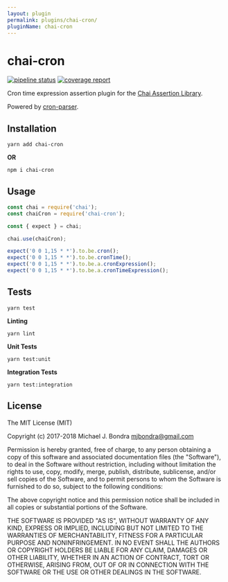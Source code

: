 ```yaml
---
layout: plugin
permalink: plugins/chai-cron/
pluginName: chai-cron
---
```


# chai-cron

[![pipeline status](https://gitlab.com/wondermonger/chai-cron/badges/v1.0.15/pipeline.svg)](https://gitlab.com/wondermonger/chai-cron/pipelines/15893056) [![coverage report](https://gitlab.com/wondermonger/chai-cron/badges/v1.0.16/coverage.svg)](https://wondermonger.gitlab.io/-/chai-cron/-/jobs/47040079/artifacts/coverage/index.html)

Cron time expression assertion plugin for the [Chai Assertion Library](http://chaijs.com/).

Powered by [cron-parser](https://github.com/harrisiirak/cron-parser).

## Installation

```shell
yarn add chai-cron
```

**OR**

```shell
npm i chai-cron
```

## Usage

```javascript
const chai = require('chai');
const chaiCron = require('chai-cron');

const { expect } = chai;

chai.use(chaiCron);

expect('0 0 1,15 * *').to.be.cron();
expect('0 0 1,15 * *').to.be.cronTime();
expect('0 0 1,15 * *').to.be.a.cronExpression();
expect('0 0 1,15 * *').to.be.a.cronTimeExpression();
```

## Tests

```shell
yarn test
```

**Linting**

```shell
yarn lint
```

**Unit Tests**

```shell
yarn test:unit
```

**Integration Tests**

```shell
yarn test:integration
```

## License

The MIT License (MIT)

Copyright (c) 2017-2018 Michael J. Bondra <mjbondra@gmail.com>

Permission is hereby granted, free of charge, to any person obtaining a copy
of this software and associated documentation files (the "Software"), to deal
in the Software without restriction, including without limitation the rights
to use, copy, modify, merge, publish, distribute, sublicense, and/or sell
copies of the Software, and to permit persons to whom the Software is
furnished to do so, subject to the following conditions:

The above copyright notice and this permission notice shall be included in all
copies or substantial portions of the Software.

THE SOFTWARE IS PROVIDED "AS IS", WITHOUT WARRANTY OF ANY KIND, EXPRESS OR
IMPLIED, INCLUDING BUT NOT LIMITED TO THE WARRANTIES OF MERCHANTABILITY,
FITNESS FOR A PARTICULAR PURPOSE AND NONINFRINGEMENT. IN NO EVENT SHALL THE
AUTHORS OR COPYRIGHT HOLDERS BE LIABLE FOR ANY CLAIM, DAMAGES OR OTHER
LIABILITY, WHETHER IN AN ACTION OF CONTRACT, TORT OR OTHERWISE, ARISING FROM,
OUT OF OR IN CONNECTION WITH THE SOFTWARE OR THE USE OR OTHER DEALINGS IN THE
SOFTWARE.
